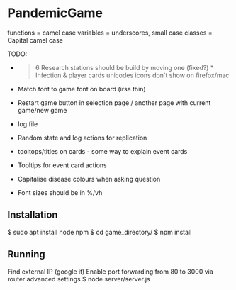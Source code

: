 # PandemicGame

functions = camel case
variables = underscores, small case
classes = Capital camel case

TODO:

* > 6 Research stations should be build by moving one
(fixed?) * Infection & player cards unicodes icons don't show on firefox/mac 
* Match font to game font on board (irsa thin)

* Restart game button in selection page / another page with current game/new game

* log file
* Random state and log actions for replication

* tooltops/titles on cards - some way to explain event cards
* Tooltips for event card actions

* Capitalise disease colours when asking question

* Font sizes should be in %/vh

## Installation

$ sudo apt install node npm
$ cd game_directory/
$ npm install

## Running

Find external IP (google it)
Enable port forwarding from 80 to 3000 via router advanced settings
$ node server/server.js
